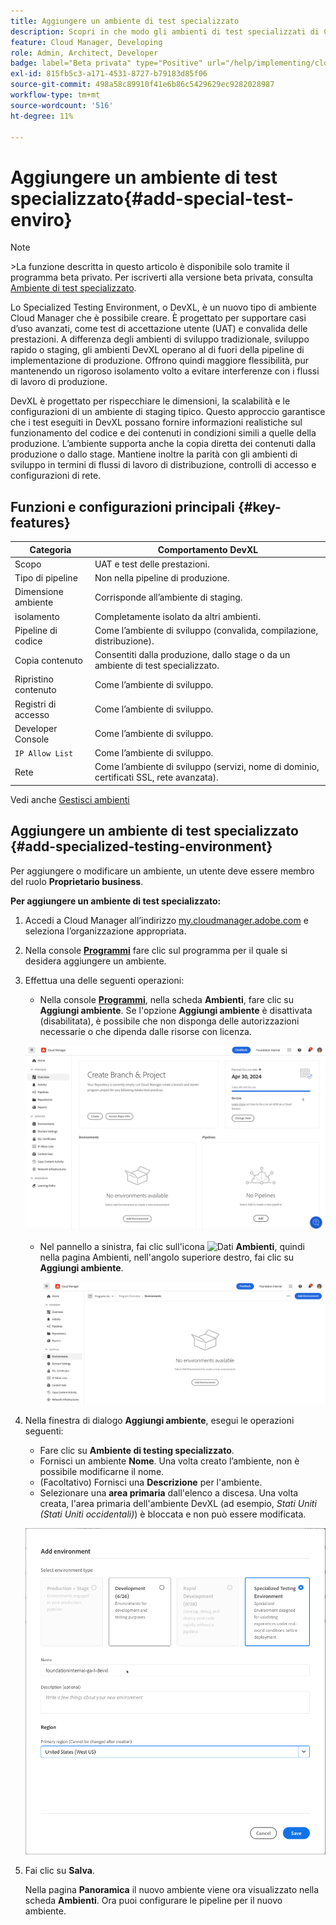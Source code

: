 ```yaml
---
title: Aggiungere un ambiente di test specializzato
description: Scopri in che modo gli ambienti di test specializzati di Cloud Manager forniscono uno spazio dedicato per convalidare le funzioni in condizioni prossime alla produzione, ideali per i test di stress e i controlli avanzati di pre-distribuzione.
feature: Cloud Manager, Developing
role: Admin, Architect, Developer
badge: label="Beta privata" type="Positive" url="/help/implementing/cloud-manager/release-notes/current.md#gitlab-bitbucket"
exl-id: 815fb5c3-a171-4531-8727-b79183d85f06
source-git-commit: 498a58c89910f41e6b86c5429629ec9282028987
workflow-type: tm+mt
source-wordcount: '516'
ht-degree: 11%

---
```


# Aggiungere un ambiente di test specializzato{#add-special-test-enviro}

>[!NOTE]
>
>&#x200B;>La funzione descritta in questo articolo è disponibile solo tramite il programma beta privato. Per iscriverti alla versione beta privata, consulta [Ambiente di test specializzato](/help/implementing/cloud-manager/release-notes/current.md#specialized-test-environment).

Lo Specialized Testing Environment, o DevXL, è un nuovo tipo di ambiente Cloud Manager che è possibile creare. È progettato per supportare casi d’uso avanzati, come test di accettazione utente (UAT) e convalida delle prestazioni. A differenza degli ambienti di sviluppo tradizionale, sviluppo rapido o staging, gli ambienti DevXL operano al di fuori della pipeline di implementazione di produzione. Offrono quindi maggiore flessibilità, pur mantenendo un rigoroso isolamento volto a evitare interferenze con i flussi di lavoro di produzione.

DevXL è progettato per rispecchiare le dimensioni, la scalabilità e le configurazioni di un ambiente di staging tipico. Questo approccio garantisce che i test eseguiti in DevXL possano fornire informazioni realistiche sul funzionamento del codice e dei contenuti in condizioni simili a quelle della produzione. L’ambiente supporta anche la copia diretta dei contenuti dalla produzione o dallo stage. Mantiene inoltre la parità con gli ambienti di sviluppo in termini di flussi di lavoro di distribuzione, controlli di accesso e configurazioni di rete.

## Funzioni e configurazioni principali {#key-features}

| Categoria | Comportamento DevXL |
| --- | --- |
| Scopo | UAT e test delle prestazioni. |
| Tipo di pipeline | Non nella pipeline di produzione. |
| Dimensione ambiente | Corrisponde all’ambiente di staging. |
| isolamento | Completamente isolato da altri ambienti. |
| Pipeline di codice | Come l’ambiente di sviluppo (convalida, compilazione, distribuzione). |
| Copia contenuto | Consentiti dalla produzione, dallo stage o da un ambiente di test specializzato. |
| Ripristino contenuto | Come l’ambiente di sviluppo. |
| Registri di accesso | Come l’ambiente di sviluppo. |
| Developer Console | Come l’ambiente di sviluppo. |
| `IP Allow List` | Come l’ambiente di sviluppo. |
| Rete | Come l’ambiente di sviluppo (servizi, nome di dominio, certificati SSL, rete avanzata). |

Vedi anche [Gestisci ambienti](/help/implementing/cloud-manager/manage-environments.md)

## Aggiungere un ambiente di test specializzato {#add-specialized-testing-environment}

Per aggiungere o modificare un ambiente, un utente deve essere membro del ruolo **Proprietario business**.

**Per aggiungere un ambiente di test specializzato:**

1. Accedi a Cloud Manager all’indirizzo [my.cloudmanager.adobe.com](https://my.cloudmanager.adobe.com/) e seleziona l’organizzazione appropriata.

1. Nella console **[Programmi](/help/implementing/cloud-manager/navigation.md#my-programs)** fare clic sul programma per il quale si desidera aggiungere un ambiente.

1. Effettua una delle seguenti operazioni:

   * Nella console **[Programmi](/help/implementing/cloud-manager/navigation.md#my-programs)**, nella scheda **Ambienti**, fare clic su **Aggiungi ambiente**.
Se l&#39;opzione **Aggiungi ambiente** è disattivata (disabilitata), è possibile che non disponga delle autorizzazioni necessarie o che dipenda dalle risorse con licenza.

   ![Scheda Ambienti](assets/no-environments.png)

   * Nel pannello a sinistra, fai clic sull&#39;icona ![Dati](https://spectrum.adobe.com/static/icons/workflow_18/Smock_Data_18_N.svg) **Ambienti**, quindi nella pagina Ambienti, nell&#39;angolo superiore destro, fai clic su **Aggiungi ambiente**.

     ![Scheda Ambienti](assets/environments-tab.png)

1. Nella finestra di dialogo **Aggiungi ambiente**, esegui le operazioni seguenti:

   * Fare clic su **Ambiente di testing specializzato**.
   * Fornisci un ambiente **Nome**. Una volta creato l’ambiente, non è possibile modificarne il nome.
   * (Facoltativo) Fornisci una **Descrizione** per l&#39;ambiente.
   * Selezionare una **area primaria** dall&#39;elenco a discesa. Una volta creata, l&#39;area primaria dell&#39;ambiente DevXL (ad esempio, *Stati Uniti (Stati Uniti occidentali)*) è bloccata e non può essere modificata.

   ![Finestra di dialogo Aggiungi ambiente con il pulsante di scelta Ambiente di test specializzato selezionato](assets/specialized-test-environment.png)

1. Fai clic su **Salva**.

   Nella pagina **Panoramica** il nuovo ambiente viene ora visualizzato nella scheda **Ambienti**. Ora puoi configurare le pipeline per il nuovo ambiente.
